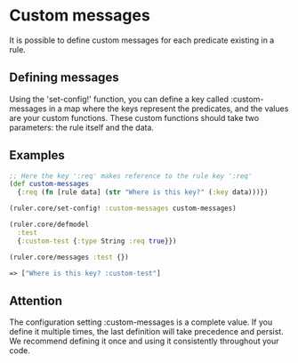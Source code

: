 # Custom messages
It is possible to define custom messages for each predicate existing in a rule.

## Defining messages
Using the 'set-config!' function, you can define a key called :custom-messages in a map where the keys represent the predicates, and the values are your custom functions. These custom functions should take two parameters: the rule itself and the data.

## Examples
```clj
;; Here the key ':req' makes reference to the rule key ':req'
(def custom-messages
  {:req (fn [rule data] (str "Where is this key?" (:key data)))})

(ruler.core/set-config! :custom-messages custom-messages)

(ruler.core/defmodel
  :test
  {:custom-test {:type String :req true}})

(ruler.core/messages :test {})

=> ["Where is this key? :custom-test"]
```

## Attention
The configuration setting :custom-messages is a complete value. If you define it multiple times, the last definition will take precedence and persist. We recommend defining it once and using it consistently throughout your code.
